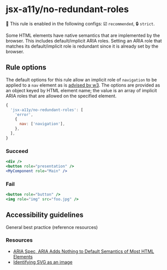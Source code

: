 # jsx-a11y/no-redundant-roles

💼 This rule is enabled in the following configs: ☑️ `recommended`, 🔒 `strict`.

<!-- end auto-generated rule header -->

Some HTML elements have native semantics that are implemented by the browser. This includes default/implicit ARIA roles. Setting an ARIA role that matches its default/implicit role is redundant since it is already set by the browser.

## Rule options

The default options for this rule allow an implicit role of `navigation` to be applied to a `nav` element as is [advised by w3](https://www.w3.org/WAI/GL/wiki/Using_HTML5_nav_element#Example:The_.3Cnav.3E_element). The options are provided as an object keyed by HTML element name; the value is an array of implicit ARIA roles that are allowed on the specified element.

```js
{
  'jsx-a11y/no-redundant-roles': [
    'error',
    {
      nav: ['navigation'],
    },
  ],
}
```

### Succeed

```jsx
<div />
<button role="presentation" />
<MyComponent role="Main" />
```

### Fail

```jsx
<button role="button" />
<img role="img" src="foo.jpg" />
```

## Accessibility guidelines

General best practice (reference resources)

### Resources

- [ARIA Spec, ARIA Adds Nothing to Default Semantics of Most HTML Elements](https://www.w3.org/TR/using-aria/#aria-does-nothing)
- [Identifying SVG as an image](https://developer.mozilla.org/en-US/docs/Web/HTML/Element/img#identifying_svg_as_an_image)
